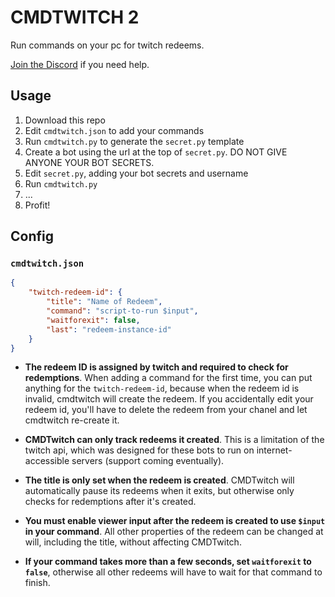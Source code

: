 # CMDTWITCH 2

Run commands on your pc for twitch redeems.

[Join the Discord](https://discord.gg/zxDnYSvMNw) if you need help.

## Usage

1. Download this repo
2. Edit `cmdtwitch.json` to add your commands
3. Run `cmdtwitch.py` to generate the `secret.py` template
4. Create a bot using the url at the top of `secret.py`. DO NOT GIVE ANYONE YOUR BOT SECRETS.
5. Edit `secret.py`, adding your bot secrets and username
6. Run `cmdtwitch.py`
7. ...
8. Profit!

## Config

### `cmdtwitch.json`

```json
{
    "twitch-redeem-id": {
        "title": "Name of Redeem",
        "command": "script-to-run $input",
        "waitforexit": false,
        "last": "redeem-instance-id"
    }
}
```

- **The redeem ID is assigned by twitch and required to check for redemptions**. When adding a command for the first time, you can put anything for the `twitch-redeem-id`, because when the redeem id is invalid, cmdtwitch will create the redeem. If you accidentally edit your redeem id, you'll have to delete the redeem from your chanel and let cmdtwitch re-create it.

- **CMDTwitch can only track redeems it created**. This is a limitation of the twitch api, which was designed for these bots to run on internet-accessible servers (support coming eventually).

- **The title is only set when the redeem is created**. CMDTwitch will automatically pause its redeems when it exits, but otherwise only checks for redemptions after it's created.

- **You must enable viewer input after the redeem is created to use `$input` in your command**. All other properties of the redeem can be changed at will, including the title, without affecting CMDTwitch.

- **If your command takes more than a few seconds, set `waitforexit` to `false`**, otherwise all other redeems will have to wait for that command to finish.